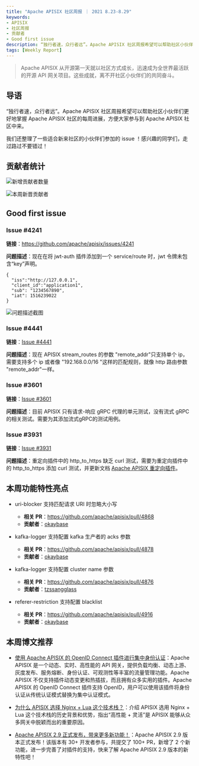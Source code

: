 ```yaml
---
title: "Apache APISIX 社区周报 ｜ 2021 8.23-8.29"
keywords:
- APISIX
- 社区周报
- 贡献者
- Good first issue
description: “独行者速，众行者远”。Apache APISIX 社区周报希望可以帮助社区小伙伴们更好地掌握 Apache APISIX 社区的每周进展，方便大家参与到 Apache APISIX 社区中来。
tags: [Weekly Report]
---
```


> Apache APISIX 从开源第一天就以社区方式成长，迅速成为全世界最活跃的开源 API 网关项目。这些成就，离不开社区小伙伴们的共同奋斗。

<!--truncate-->

## 导语

“独行者速，众行者远”。Apache APISIX 社区周报希望可以帮助社区小伙伴们更好地掌握 Apache APISIX 社区的每周进展，方便大家参与到 Apache APISIX 社区中来。

我们还整理了一些适合新来社区的小伙伴们参加的 issue ！感兴趣的同学们，走过路过不要错过！

## 贡献者统计

![新增贡献者数量](https://static.apiseven.com/202108/1630393952402-4965d35c-6b05-4f71-9966-2fea7f7939d3.JPG)

![本周新晋贡献者](https://static.apiseven.com/202108/1630393952406-9f61c39b-ea9e-4451-bd26-ab845a32a222.JPG)

## Good first issue

### Issue #4241

**链接**：https://github.com/apache/apisix/issues/4241

**问题描述**：现在在将 jwt-auth 插件添加到一个 service/route 时，jwt 令牌未包含“key”声明。

```shell
{
  "iss":"http://127.0.0.1",
  "client_id":"application1",
  "sub": "1234567890",
  "iat": 1516239022
}
```

![问题描述截图](https://static.apiseven.com/202108/1630393952407-b6a26364-6c36-47f6-82c2-81514c31f20b.PNG)

### Issue #4441

**链接**：[Issue #4441](https://github.com/apache/apisix/issues/4441)

**问题描述**：现在 APISIX stream_routes 的参数 "remote_addr"只支持单个 ip，需要支持多个 ip 或者像 "192.168.0.0/16 "这样的匹配规则，就像 http 路由参数 "remote_addr"一样。

### Issue #3601

**链接**：[Issue #3601](https://github.com/apache/apisix/issues/3601)

**问题描述**：目前 APISIX 只有请求-响应 gRPC 代理的单元测试，没有流式 gRPC 的相关测试。需要为其添加流式gRPC的测试用例。

### Issue #3931

**链接**：[Issue #3931](https://github.com/apache/apisix/issues/3931)

**问题描述**：重定向插件中的 http_to_https 缺乏 curl 测试，需要为重定向插件中的 http_to_https 添加 curl 测试，并更新文档 [Apache APISIX 重定向插件](http://apisix.apache.org/docs/apisix/plugins/redirect)。

## 本周功能特性亮点

- uri-blocker 支持匹配请求 URI 时忽略大小写
  - **相关 PR**：https://github.com/apache/apisix/pull/4868
  - **贡献者**：[okaybase](https://github.com/okaybase)

- kafka-logger 支持配置 kafka 生产者的 acks 参数
  - **相关 PR**：https://github.com/apache/apisix/pull/4878
  - **贡献者**：[okaybase](https://github.com/okaybase)

- kafka-logger 支持配置 cluster name 参数
  - **相关 PR**：https://github.com/apache/apisix/pull/4876
  - **贡献者**：[tzssangglass](https://github.com/tzssangglass)

- referer-restriction 支持配置 blacklist
  - **相关 PR**：https://github.com/apache/apisix/pull/4916
  - **贡献者**：[okaybase](https://github.com/okaybase)

## 本周博文推荐

- [使用 Apache APISIX 的 OpenID Connect 插件进行集中身份认证](https://apisix.apache.org/blog/2021/08/25/Using-the-Apache-APISIX-OpenID-Connect-Plugin-for-Centralized-Authentication/)：Apache APISIX 是一个动态、实时、高性能的 API 网关，提供负载均衡、动态上游、灰度发布、服务熔断、身份认证、可观测性等丰富的流量管理功能。Apache APISIX 不仅支持插件动态变更和热插拔，而且拥有众多实用的插件。Apache APISIX 的 OpenID Connect 插件支持 OpenID，用户可以使用该插件将身份认证从传统认证模式替换为集中认证模式。

- [为什么 APISIX 选择 Nginx + Lua 这个技术栈？](https://apisix.apache.org/blog/2021/08/25/Why-Apache-APISIX-chose-Nginx-and-Lua)：介绍 APISIX 选用 Nginx + Lua 这个技术栈的历史背景和优势，指出“高性能 + 灵活”是 APISIX 能够从众多网关中脱颖而出的重要原因。

- [Apache APISIX 2.9 正式发布，带来更多新功能！](https://apisix.apache.org/blog/2021/08/27/release-apache-apisix-2.9/)：Apache APISIX 2.9 版本正式发布！该版本有 30+ 开发者参与，共提交了 100+ PR，新增了 2 个新功能，进一步完善了对插件的支持，快来了解 Apache APISIX 2.9 版本的新特性吧！

